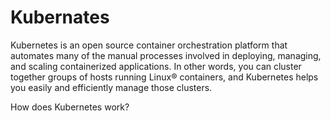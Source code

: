 # Kubernates

Kubernetes  is an open source container orchestration platform that automates many of the manual processes involved in deploying, managing, and scaling containerized applications.
In other words, you can cluster together groups of hosts running Linux® containers, and Kubernetes helps you easily and efficiently manage those clusters.


How does Kubernetes work?

